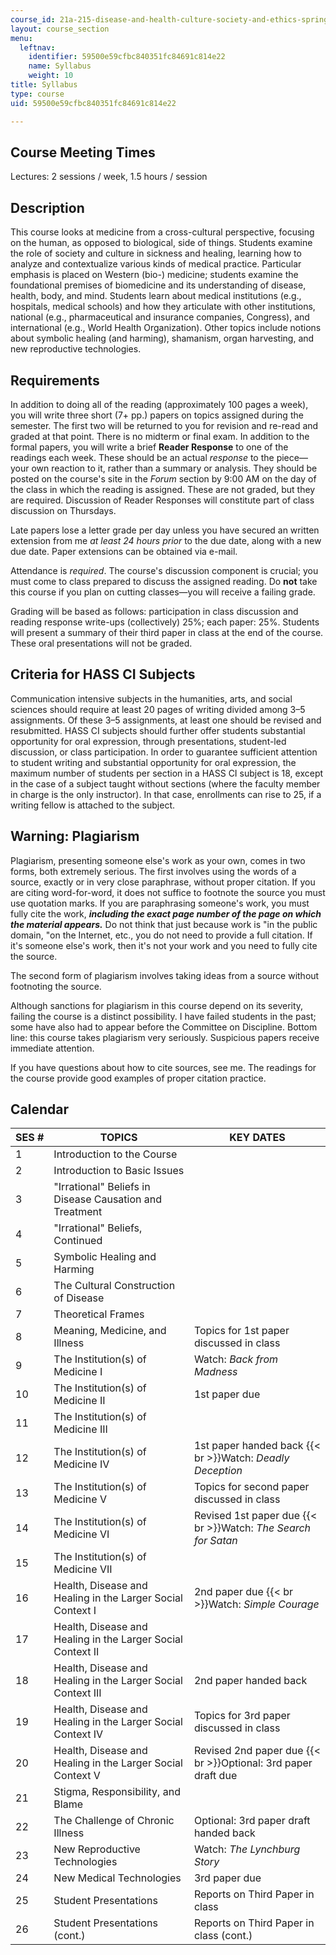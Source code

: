 ```yaml
---
course_id: 21a-215-disease-and-health-culture-society-and-ethics-spring-2012
layout: course_section
menu:
  leftnav:
    identifier: 59500e59cfbc840351fc84691c814e22
    name: Syllabus
    weight: 10
title: Syllabus
type: course
uid: 59500e59cfbc840351fc84691c814e22

---
```


Course Meeting Times
--------------------

Lectures: 2 sessions / week, 1.5 hours / session

Description
-----------

This course looks at medicine from a cross-cultural perspective, focusing on the human, as opposed to biological, side of things. Students examine the role of society and culture in sickness and healing, learning how to analyze and contextualize various kinds of medical practice. Particular emphasis is placed on Western (bio-) medicine; students examine the foundational premises of biomedicine and its understanding of disease, health, body, and mind. Students learn about medical institutions (e.g., hospitals, medical schools) and how they articulate with other institutions, national (e.g., pharmaceutical and insurance companies, Congress), and international (e.g., World Health Organization). Other topics include notions about symbolic healing (and harming), shamanism, organ harvesting, and new reproductive technologies.

Requirements
------------

In addition to doing all of the reading (approximately 100 pages a week), you will write three short (7+ pp.) papers on topics assigned during the semester. The first two will be returned to you for revision and re-read and graded at that point. There is no midterm or final exam. In addition to the formal papers, you will write a brief **Reader Response** to one of the readings each week. These should be an actual _response_ to the piece—your own reaction to it, rather than a summary or analysis. They should be posted on the course's site in the _Forum_ section by 9:00 AM on the day of the class in which the reading is assigned. These are not graded, but they are required. Discussion of Reader Responses will constitute part of class discussion on Thursdays.

Late papers lose a letter grade per day unless you have secured an written extension from me _at least 24 hours prior_ to the due date, along with a new due date. Paper extensions can be obtained via e-mail.

Attendance is _required_. The course's discussion component is crucial; you must come to class prepared to discuss the assigned reading. Do **not** take this course if you plan on cutting classes—you will receive a failing grade.

Grading will be based as follows: participation in class discussion and reading response write-ups (collectively) 25%; each paper: 25%. Students will present a summary of their third paper in class at the end of the course. These oral presentations will not be graded.

Criteria for HASS CI Subjects
-----------------------------

Communication intensive subjects in the humanities, arts, and social sciences should require at least 20 pages of writing divided among 3–5 assignments. Of these 3–5 assignments, at least one should be revised and resubmitted. HASS CI subjects should further offer students substantial opportunity for oral expression, through presentations, student-led discussion, or class participation. In order to guarantee sufficient attention to student writing and substantial opportunity for oral expression, the maximum number of students per section in a HASS CI subject is 18, except in the case of a subject taught without sections (where the faculty member in charge is the only instructor). In that case, enrollments can rise to 25, if a writing fellow is attached to the subject.

Warning: Plagiarism
-------------------

Plagiarism, presenting someone else's work as your own, comes in two forms, both extremely serious. The first involves using the words of a source, exactly or in very close paraphrase, without proper citation. If you are citing word-for-word, it does not suffice to footnote the source you must use quotation marks. If you are paraphrasing someone's work, you must fully cite the work, _**including the exact page number of the page on which the material appears.**_ Do not think that just because work is "in the public domain, "on the Internet, etc., you do not need to provide a full citation. If it's someone else's work, then it's not your work and you need to fully cite the source.

The second form of plagiarism involves taking ideas from a source without footnoting the source.

Although sanctions for plagiarism in this course depend on its severity, failing the course is a distinct possibility. I have failed students in the past; some have also had to appear before the Committee on Discipline. Bottom line: this course takes plagiarism very seriously. Suspicious papers receive immediate attention.

If you have questions about how to cite sources, see me. The readings for the course provide good examples of proper citation practice.

Calendar
--------

| SES # | TOPICS | KEY DATES |
| --- | --- | --- |
| 1 | Introduction to the Course | &nbsp; |
| 2 | Introduction to Basic Issues | &nbsp; |
| 3 | "Irrational" Beliefs in Disease Causation and Treatment | &nbsp; |
| 4 | "Irrational" Beliefs, Continued | &nbsp; |
| 5 | Symbolic Healing and Harming | &nbsp; |
| 6 | The Cultural Construction of Disease | &nbsp; |
| 7 | Theoretical Frames | &nbsp; |
| 8 | Meaning, Medicine, and Illness | Topics for 1st paper discussed in class |
| 9 | The Institution(s) of Medicine I | Watch: _Back from Madness_ |
| 10 | The Institution(s) of Medicine II | 1st paper due |
| 11 | The Institution(s) of Medicine III | &nbsp; |
| 12 | The Institution(s) of Medicine IV | 1st paper handed back  {{< br >}}Watch: _Deadly Deception_ |
| 13 | The Institution(s) of Medicine V | Topics for second paper discussed in class |
| 14 | The Institution(s) of Medicine VI | Revised 1st paper due  {{< br >}}Watch: _The Search for Satan_ |
| 15 | The Institution(s) of Medicine VII | &nbsp; |
| 16 | Health, Disease and Healing in the Larger Social Context I | 2nd paper due  {{< br >}}Watch: _Simple Courage_ |
| 17 | Health, Disease and Healing in the Larger Social Context II | &nbsp; |
| 18 | Health, Disease and Healing in the Larger Social Context III | 2nd paper handed back |
| 19 | Health, Disease and Healing in the Larger Social Context IV | Topics for 3rd paper discussed in class |
| 20 | Health, Disease and Healing in the Larger Social Context V | Revised 2nd paper due  {{< br >}}Optional: 3rd paper draft due |
| 21 | Stigma, Responsibility, and Blame | &nbsp; |
| 22 | The Challenge of Chronic Illness | Optional: 3rd paper draft handed back |
| 23 | New Reproductive Technologies | Watch: _The Lynchburg Story_ |
| 24 | New Medical Technologies | 3rd paper due |
| 25 | Student Presentations | Reports on Third Paper in class |
| 26 | Student Presentations (cont.) | Reports on Third Paper in class (cont.)